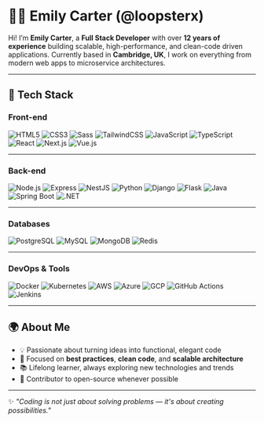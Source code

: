# 👩‍💻 Emily Carter (@loopsterx)

Hi! I’m **Emily Carter**, a **Full Stack Developer** with over **12 years of experience** building scalable, high-performance, and clean-code driven applications.
Currently based in **Cambridge, UK**, I work on everything from modern web apps to microservice architectures.

---

## 🚀 Tech Stack

### **Front-end**

![HTML5](https://img.shields.io/badge/HTML5-E34F26?style=for-the-badge\&logo=html5\&logoColor=white)
![CSS3](https://img.shields.io/badge/CSS3-1572B6?style=for-the-badge\&logo=css3\&logoColor=white)
![Sass](https://img.shields.io/badge/Sass-CC6699?style=for-the-badge\&logo=sass\&logoColor=white)
![TailwindCSS](https://img.shields.io/badge/TailwindCSS-38B2AC?style=for-the-badge\&logo=tailwind-css\&logoColor=white)
![JavaScript](https://img.shields.io/badge/JavaScript-F7DF1E?style=for-the-badge\&logo=javascript\&logoColor=black)
![TypeScript](https://img.shields.io/badge/TypeScript-3178C6?style=for-the-badge\&logo=typescript\&logoColor=white)
![React](https://img.shields.io/badge/React-20232A?style=for-the-badge\&logo=react\&logoColor=61DAFB)
![Next.js](https://img.shields.io/badge/Next.js-000000?style=for-the-badge\&logo=nextdotjs\&logoColor=white)
![Vue.js](https://img.shields.io/badge/Vue.js-42B883?style=for-the-badge\&logo=vue.js\&logoColor=white)

---

### **Back-end**

![Node.js](https://img.shields.io/badge/Node.js-339933?style=for-the-badge\&logo=nodedotjs\&logoColor=white)
![Express](https://img.shields.io/badge/Express.js-000000?style=for-the-badge\&logo=express\&logoColor=white)
![NestJS](https://img.shields.io/badge/NestJS-E0234E?style=for-the-badge\&logo=nestjs\&logoColor=white)
![Python](https://img.shields.io/badge/Python-3776AB?style=for-the-badge\&logo=python\&logoColor=white)
![Django](https://img.shields.io/badge/Django-092E20?style=for-the-badge\&logo=django\&logoColor=white)
![Flask](https://img.shields.io/badge/Flask-000000?style=for-the-badge\&logo=flask\&logoColor=white)
![Java](https://img.shields.io/badge/Java-007396?style=for-the-badge\&logo=openjdk\&logoColor=white)
![Spring Boot](https://img.shields.io/badge/Spring_Boot-6DB33F?style=for-the-badge\&logo=springboot\&logoColor=white)
![.NET](https://img.shields.io/badge/.NET-512BD4?style=for-the-badge\&logo=dotnet\&logoColor=white)

---

### **Databases**

![PostgreSQL](https://img.shields.io/badge/PostgreSQL-4169E1?style=for-the-badge\&logo=postgresql\&logoColor=white)
![MySQL](https://img.shields.io/badge/MySQL-4479A1?style=for-the-badge\&logo=mysql\&logoColor=white)
![MongoDB](https://img.shields.io/badge/MongoDB-47A248?style=for-the-badge\&logo=mongodb\&logoColor=white)
![Redis](https://img.shields.io/badge/Redis-DC382D?style=for-the-badge\&logo=redis\&logoColor=white)

---

### **DevOps & Tools**

![Docker](https://img.shields.io/badge/Docker-2496ED?style=for-the-badge\&logo=docker\&logoColor=white)
![Kubernetes](https://img.shields.io/badge/Kubernetes-326CE5?style=for-the-badge\&logo=kubernetes\&logoColor=white)
![AWS](https://img.shields.io/badge/AWS-232F3E?style=for-the-badge\&logo=amazonaws\&logoColor=white)
![Azure](https://img.shields.io/badge/Azure-0078D4?style=for-the-badge\&logo=microsoftazure\&logoColor=white)
![GCP](https://img.shields.io/badge/GCP-4285F4?style=for-the-badge\&logo=googlecloud\&logoColor=white)
![GitHub Actions](https://img.shields.io/badge/GitHub_Actions-2088FF?style=for-the-badge\&logo=githubactions\&logoColor=white)
![Jenkins](https://img.shields.io/badge/Jenkins-D24939?style=for-the-badge\&logo=jenkins\&logoColor=white)

---

## 🌍 About Me

* 💡 Passionate about turning ideas into functional, elegant code
* 🔬 Focused on **best practices**, **clean code**, and **scalable architecture**
* 📚 Lifelong learner, always exploring new technologies and trends
* 🤝 Contributor to open-source whenever possible

---

✨ *"Coding is not just about solving problems — it's about creating possibilities."*
